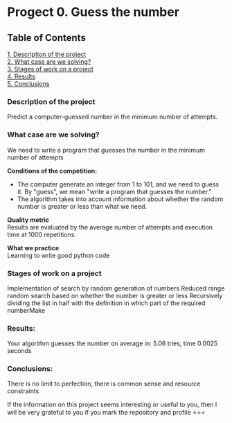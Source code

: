 # Progect 0. Guess the number

## Table of Contents  
[1. Description of the project](.README.md#Description-of-the-project)  
[2. What case are we solving?](.README.md#What-case-are-we-solving)  
[3. Stages of work on a project](.README.md#Stages-of-work-on-a-project)  
[4. Results](.README.md#Results)    
[5. Conclusions](.README.md#Conclusions) 

### Description of the project    
Predict a computer-guessed number in the minimum number of attempts.

### What case are we solving?    
We need to write a program that guesses the number in the minimum number of attempts

**Conditions of the competition:**  
- The computer generate an integer from 1 to 101, and we need to guess it. By "guess", we mean "write a program that guesses the number."
- The algorithm takes into account information about whether the random number is greater or less than what we need.

**Quality metric**     
Results are evaluated by the average number of attempts and execution time at 1000 repetitions.

**What we practice**     
Learning to write good python code


### Stages of work on a project
Implementation of search by random generation of numbers
Reduced range random search based on whether the number is greater or less
Recursively dividing the list in half with the definition in which part of the required numberMake 

### Results:  
Your algorithm guesses the number on average in: 5.06 tries, time 0.0025 seconds


### Conclusions:  
There is no limit to perfection, there is common sense and resource constraints

If the information on this project seems interesting or useful to you, then I will be very grateful to you if you mark the repository and profile ⭐️⭐️⭐️